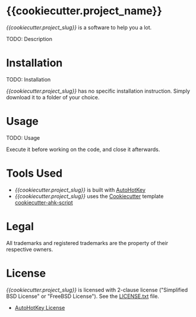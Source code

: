 # {{cookiecutter.project_name}}

*{{cookiecutter.project_slug}}*
is a software to help you a lot.

TODO: Description


# Installation

TODO: Installation

*{{cookiecutter.project_slug}}*
has no specific installation instruction.
Simply download it to a folder of your choice.


# Usage

TODO: Usage

Execute it before working on the code, and close it afterwards.


# Tools Used

- *{{cookiecutter.project_slug}}* is built with [AutoHotKey](http://ahkscript.org/)
- *{{cookiecutter.project_slug}}* uses the
  [Cookiecutter](https://github.com/audreyr/cookiecutter) template
  [cookiecutter-ahk-script](https://github.com/caglartoklu/cookiecutter-ahk-script)


# Legal

All trademarks and registered trademarks are the property of their respective owners.


# License
*{{cookiecutter.project_slug}}* is licensed with
2-clause license ("Simplified BSD License" or "FreeBSD License").
See the [LICENSE.txt](LICENSE.txt) file.

* [AutoHotKey License](http://ahkscript.org/docs/license.htm)
